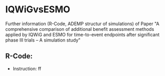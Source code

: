 # IQWiGvsESMO
Further information (R-Code, ADEMP structur of simulations) of Paper "A comprehensive comparison of additional benefit assessment methods applied by IQWiG and ESMO for time-to-event endpoints after significant phase III trials – A simulation study"


## R-Code: 
- Instruction: ff
